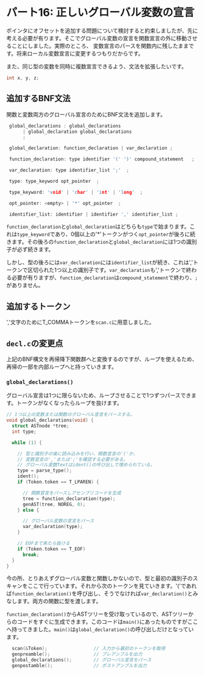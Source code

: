 # パート16: 正しいグローバル変数の宣言

ポインタにオフセットを追加する問題について検討すると約束しましたが、先に考える必要が有ります。そこでグローバル変数の宣言を関数宣言の外に移動させることにしました。実際のところ、
変数宣言のパースを関数内に残したままです。将来ローカル変数宣言に変更するつもりだからです。

また、同じ型の変数を同時に複数宣言できるよう、文法を拡張したいです。

```c
int x, y, z;
```

## 追加するBNF文法

関数と変数両方のグローバル宣言のためにBNF文法を追加します。

```c
 global_declarations : global_declarations
      | global_declaration global_declarations
      ;

 global_declaration: function_declaration | var_declaration ;

 function_declaration: type identifier '(' ')' compound_statement   ;

 var_declaration: type identifier_list ';'  ;

 type: type_keyword opt_pointer  ;

 type_keyword: 'void' | 'char' | 'int' | 'long'  ;

 opt_pointer: <empty> | '*' opt_pointer  ;

 identifier_list: identifier | identifier ',' identifier_list ;
```

`function_declaration`と`global_declaration`はどちらも`type`で始まります。これは`type_keyword`であり、0個以上の'*'トークンがつく`opt_pointer`が後ろに続きます。その後ろの`function_declaration`と`global_declaration`には1つの識別子が必ず続きます。

しかし、型の後ろには`var_declaration`には`identifier_list`が続き、これは','トークンで区切られた1つ以上の識別子です。`var_declaration`も','トークンで終わる必要が有りますが、`function_declaration`は`compound_statement`で終わり、`;`がありません。

## 追加するトークン

','文字のためにT_COMMAトークンを`scan.c`に用意しました。

## `decl.c`の変更点

上記のBNF構文を再帰降下関数群へと変換するのですが、ループを使えるため、再帰の一部を内部ループへと持っていきます。

### `global_declarations()`

グローバル宣言は1つに限らないため、ループさせることで1つずつパースできます。トークンがなくなったらループを抜けます。

```c
// 1つ以上の変数または関数のグローバル宣言をパースする。
void global_declarations(void) {
  struct ASTnode *tree;
  int type;

  while (1) {

    // 型と識別子の後に読み込みを行い、関数宣言の'('か、
    // 変数宣言の','または';'を確認する必要がある。
    // グローバル変数Textはident()の呼び出しで埋められている。
    type = parse_type();
    ident();
    if (Token.token == T_LPAREN) {

      // 関数宣言をパースしアセンブリコードを生成
      tree = function_declaration(type);
      genAST(tree, NOREG, 0);
    } else {

      // グローバル変数の宣言をパース
      var_declaration(type);
    }

    // EOFまで来たら抜ける
    if (Token.token == T_EOF)
      break;
  }
}
```

今の所、とりあえずグローバル変数と関数しかないので、型と最初の識別子のスキャンをここで行っています。それから次のトークンを見ていきます。'('であれば`function_declaration()`を呼び出し、そうでなければ`var_declaration()`とみなします。両方の関数に型を渡します。

`function_declaration()`からASTツリーを受け取っているので、ASTツリーからのコードをすぐに生成できます。このコードは`main()`にあったものですがここへ持ってきました。`main()`は`global_declaration()`の呼び出しだけとなっています。

```c
  scan(&Token);                 // 入力から最初のトークンを取得
  genpreamble();                // プレアンブルを出力
  global_declarations();        // グローバル宣言をパース
  genpostamble();               // ポストアンブルを出力
```
